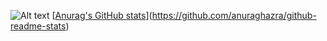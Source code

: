 ![Alt text](https://spotify-recently-played-readme.vercel.app/api?user=1ovj9iuzdyysjppw1k6rphdcl) 
[[Anurag's GitHub stats](https://github-readme-stats.vercel.app/api?username=RomaiinGIT)](https://github.com/anuraghazra/github-readme-stats)
